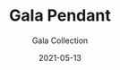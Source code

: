 ---
subtitle: "Gala Collection"
image_secondary: "img/439a04e6767981bc11b6bdb277efe40ce88ef990-2400x1200.png"
description: "Gala%20is%20a%20minimal%2C%20near-weightless%20take%20on%20the%20chandelier%2C%20rethought%20as%20a%20simple%20beam%20with%20power%20cords%20hidden%20inside%20the%20slim%20suspension%20cables.%20Its%20ivory-frosted%20glass%20fixtures%2C%20fixed%20in%20a%20variety%20of%20compositions%2C%20bring%20to%20mind%20hanging%20fruit.%20Voluptuous%20and%20handblown%2C%20each%20orb%20is%20subtly%20unique."
category: "Pendants"
designer: "Rbw"
tags: 
  - "Pendants"
title: "Gala Pendant"
href: "https://rbw.com/products/gala-pendant/10g-pcxx-22-120_tm_dex-cpyb"
image_primary: "img/GP_default.jpg"
manufacturer: "Rich Brilliant Willing"
slug: "/manufacturers/rbw/pendants/rbw-gala-pendant"
date: "2021-05-13"
---